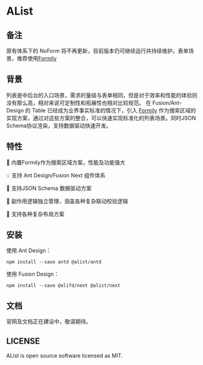 # AList

## 备注

原有体系下的 NoForm 将不再更新，目前版本仍可继续运行并持续维护。表单场景，推荐使用[Formily](#https://github.com/alibaba/formily)


## 背景

列表是中后台的入口场景，需求的量级与表单相同，但是对于效率和性能的体验则没有那么高，相对来说可定制性和拓展性也相对比较规范。
在 Fusion/Ant-Design 的 Table 已经成为业界事实标准的情况下，引入 [Formily](#https://github.com/alibaba/formily) 作为搜索区域的
实现方案，通过对这些方案的整合，可以快速实现标准化的列表场景。同时JSON Schema协议渲染，支持数据驱动快速开发。

## 特性

🚀 内置Formily作为搜索区域方案，性能及功能强大

💡 支持 Ant Design/Fusion Next 组件体系

🎨 支持JSON Schema 数据驱动方案

🏅 副作用逻辑独立管理，涵盖各种复杂联动校验逻辑

🌯 支持各种复杂布局方案

## 安装

使用 Ant Design：

```shell
npm install --save antd @alist/antd
```

使用 Fusion Design：

```shell
npm install --save @alifd/next @alist/next
```

## 文档

官网及文档正在建设中，敬请期待。


## LICENSE
AList is open source software licensed as MIT.
